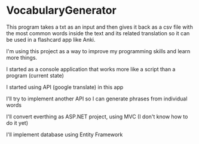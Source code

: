 # VocabularyGenerator
This program takes a txt as an input and then gives it back as a csv file with the most common words inside the text and its related translation so it can be used in a flashcard app like Anki.


I'm using this project as a way to improve my programming skills and learn more things.

I started as a console application that works more like a script than a program (current state)

I started using API (google translate) in this app

I'll try to implement another API so I can generate phrases from individual words

I'll convert everthing as ASP.NET project, using MVC (I don't know how to do it yet)

I'll implement database using Entity Framework
